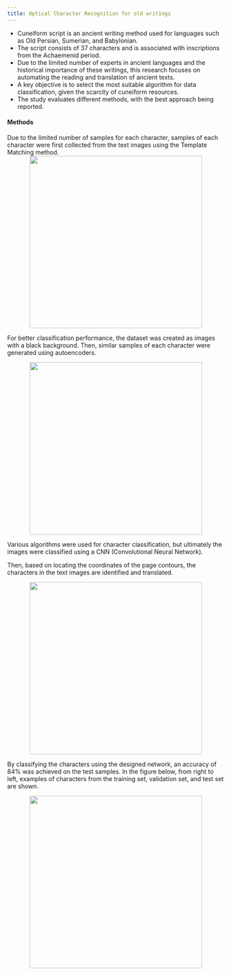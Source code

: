 ```yaml
---
title: Optical Character Recognition for old writings
---
```





- Cuneiform script is an ancient writing method used for languages such as Old Persian, Sumerian, and Babylonian.
- The script consists of 37 characters and is associated with inscriptions from the Achaemenid period.
- Due to the limited number of experts in ancient languages and the historical importance of these writings, this research focuses on automating the reading and translation of ancient texts.
- A key objective is to select the most suitable algorithm for data classification, given the scarcity of cuneiform resources.
- The study evaluates different methods, with the best approach being reported.

<h4>Methods</h4>
Due to the limited number of samples for each character, samples of each character were first collected from the text images using the Template Matching method.

 <center>
 <div class = "column">
    <img src="https://github.com/user-attachments/assets/97b5d141-325d-4f56-858e-43b7054cbe37" width = "400" position = "relative" align ="center">
 </div>
 </center>

For better classification performance, the dataset was created as images with a black background. Then, similar samples of each character were generated using autoencoders.

  <center>
 <div class = "column">
    <img src="https://github.com/user-attachments/assets/9dc0674e-1b45-42f7-98b5-c04e256c5a18" width = "400" position = "relative" align ="center">
 </div>
 </center>

Various algorithms were used for character classification, but ultimately the images were classified using a CNN (Convolutional Neural Network).


Then, based on locating the coordinates of the page contours, the characters in the text images are identified and translated.

 <center>
 <div class = "column">
    <img src="https://github.com/user-attachments/assets/d4c00812-e4d2-42c8-a00a-c4662b186e8e" width = "400" position = "relative" align ="center">
 </div>
 </center>

By classifying the characters using the designed network, an accuracy of 84% was achieved on the test samples. In the figure below, from right to left, examples of characters from the training set, validation set, and test set are shown. 

 <center>
 <div class = "column">
    <img src="https://github.com/user-attachments/assets/2e5ff432-e57e-4f12-80c9-a03928406e89" width = "400" position = "relative" align ="center">
 </div>
 </center>

